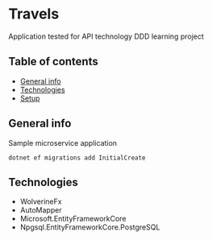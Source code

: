 # Travels
Application tested for API technology
DDD learning project

## Table of contents
* [General info](#general-info)
* [Technologies](#technologies)
* [Setup](#setup)



## General info
Sample microservice application


```
dotnet ef migrations add InitialCreate
```

## Technologies
 * WolverineFx
 * AutoMapper
 * Microsoft.EntityFrameworkCore
 * Npgsql.EntityFrameworkCore.PostgreSQL
